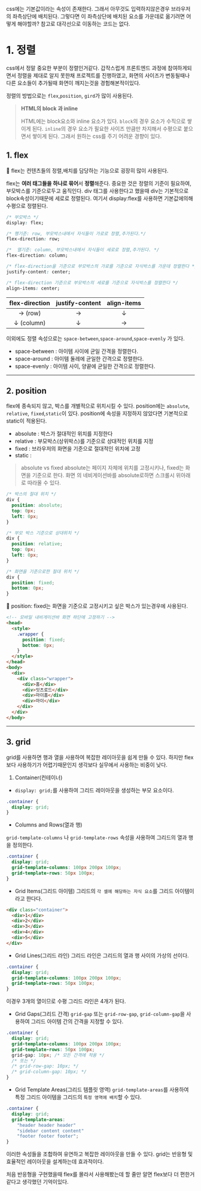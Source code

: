 css에는 기본값이라는 속성이 존재한다. 그래서 아무것도 입력하지않은경우 브라우저의 좌측상단에 배치된다.
그렇다면 이 좌측상단에 배치된 요소를 가운데로 옮기려면 어떻게 해야할까?
참고로 대각선으로 이동하는 코드는 없다.

# 1. 정렬

css에서 정말 중요한 부분이 정렬인거같다.
갑작스럽게 프론트엔드 과정에 참여하게되면서 정렬을 제대로 알지 못한채 프로젝트를 진행하였고, 화면의 사이즈가 변동될때나 다른 요소들이 추가될때 화면이 깨지는것을 경험해본적이있다.

정렬의 방법으로는 `flex`,`position`, `gird`가 많이 사용된다.

> **HTML의 block 과 inline**
>
> HTML에는 block요소와 inline 요소가 있다.
> `block`의 경우 요소가 수직으로 쌓이게 된다.
> `inline`의 경우 요소가 필요한 사이즈 만큼만 차지해서 수평으로 붙으면서 쌓이게 된다.
> 그래서 원하는 css를 주기 어려운 경향이 있다.

## 1. flex

📌 flex는 컨텐츠들의 정렬,배치를 담당하는 기능으로 굉장히 많이 사용된다.

flex는 **여러 태그들을 하나로 묶어**서 **정렬**해준다.
중요한 것은 정렬의 기준이 필요하여, 부모박스를 기준으로두고 움직인다.
div 태그를 사용한다고 했을때 div는 기본적으로 block속성이기때문에 세로로 정렬된다.
여기서 display:flex를 사용하면 기본값에의해 수평으로 정렬된다.

```css
/* 부모박스 */
display: flex;

/* 행기준: row, 부모박스내에서 자식들이 가로로 정렬,추가된다.*/
flex-direction: row;

/*  열기준: column, 부모박스내에서 자식들이 세로로 정렬,추가된다. */
flex-direction: column;

/* flex-direction을 기준으로 부모박스의 가로를 기준으로 자식박스를 가운데 정렬한다 */
justify-content: center;

/* flex-direction 기준으로 부모박스의 세로를 기준으로 자식박스를 정렬한다 */
align-items: center;
```

| flex-direction | justify-content | align-items |
| :------------: | :-------------: | :---------: |
|    → (row)     |        →        |      ↓      |
|   ↓ (column)   |        ↓        |      →      |

이외에도 정렬 속성으로는 `space-between`,`space-around`,`space-evenly` 가 있다.

- space-between : 아이템 사이에 균일 간격을 정렬한다.
- space-around : 아이템 둘레에 균일한 간격으로 정렬한다.
- space-evenly : 아이템 사이, 양끝에 균일한 간격으로 정렬한다.

---

## 2. position

flex에 종속되지 않고, 박스를 개별적으로 위치시킬 수 있다.
position에는 `absolute`, `relative`, `fixed`,`static`이 있다.
position에 속성을 지정하지 않았다면 기본적으로 static이 적용된다.

- absolute : 박스가 절대적인 위치를 지정한다
- relative : 부모박스(상위박스)를 기준으로 상대적인 위치를 지정
- fixed : 브라우저의 화면을 기준으로 절대적인 위치에 고정
- static :

> absolute vs fixed
> absolute는 페이지 자체에 위치를 고정시키나, fixed는 화면을 기준으로 한다.
> 화면 의 네비게이션바를 absolute로하면 스크롤시 위아래로 따라올 수 있다.

```css
/* 박스의 절대 위치 */
div {
  position: absolute;
  top: 0px;
  left: 0px;
}

/* 부모 박스 기준으로 상대위치 */
div {
  position: relative;
  top: 0px;
  left: 0px;
}

/* 화면을 기준으로한 절대 위치 */
div {
  position: fixed;
  bottom: 0px;
}
```

📌 position: fixed는 화면을 기준으로 고정시키고 싶은 박스가 있는경우에 사용된다.

```html
<!-- 모바일 내비게이션바 화면 하단에 고정하기 -->
<head>
  <style>
    .wrapper {
      position: fixed;
      bottom: 0px;
    }
  </style>
</head>
<body>
  <div>
    <div class="wrapper">
      <div>홈</div>
      <div>잇츠로드</div>
      <div>마이홈</div>
      <div>마이</div>
    </div>
  </div>
</body>
```

---

## 3. grid

grid를 사용하면 행과 열을 사용하여 복잡한 레이아웃을 쉽게 만들 수 있다.
하지만 flex보다 사용하기가 어렵기때문인지 생각보다 실무에서 사용하는 비중이 낮다.

1. Container(컨테이너)

- `display: grid;`를 사용하여 그리드 레이아웃을 생성하는 부모 요소이다.

```css
.container {
  display: grid;
}
```

- Columns and Rows(열과 행)

`grid-template-columns` 나 `grid-template-rows` 속성을 사용하여 그리드의 열과 행을 정의한다.

```css
.container {
  display: grid;
  grid-template-columns: 100px 200px 100px;
  grid-template-rows: 50px 100px;
}
```

- Grid Items(그리드 아이템)
  그리드의 `각 셀에 해당하는 자식 요소`를 그리드 아이템이라고 한다다.

```html
<div class="container">
  <div>1</div>
  <div>2</div>
  <div>3</div>
  <div>4</div>
  <div>5</div>
</div>
```

- Grid Lines(그리드 라인)
  그리드 라인은 그리드의 열과 행 사이의 가상의 선이다.

```css
.container {
  display: grid;
  grid-template-columns: 100px 200px 100px;
  grid-template-rows: 50px 100px;
}
```

이경우 3개의 열이므로 수평 그리드 라인은 4개가 된다.

- Grid Gaps(그리드 간격)
  `grid-gap` 또는 `grid-row-gap`, `grid-column-gap`을 사용하여 그리드 아이템 간의 간격을 지정할 수 있다.

```css
.container {
  display: grid;
  grid-template-columns: 100px 200px 100px;
  grid-template-rows: 50px 100px;
  grid-gap: 10px; /* 모든 간격에 적용 */
  /* 또는 */
  /* grid-row-gap: 10px; */
  /* grid-column-gap: 10px; */
}
```

- Grid Template Areas(그리드 템플릿 영역)
  `grid-template-areas`를 사용하여 특정 그리드 아이템을 그리드의 `특정 영역에 배치`할 수 있다.

```css
.container {
  display: grid;
  grid-template-areas:
    "header header header"
    "sidebar content content"
    "footer footer footer";
}
```

이러한 속성들을 조합하여 유연하고 복잡한 레이아웃을 만들 수 있다.
grid는 반응형 및 효율적인 레이아웃을 설계하는데 효과적이다.

처음 반응형을 구현했을때 flex를 몰라서 사용해봤는데 할 줄만 알면 flex보다 더 편한거같다고 생각했던 기억이있다.
